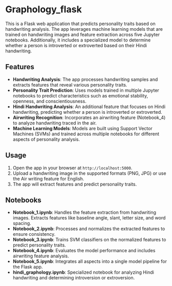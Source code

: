 # Graphology_flask
<p>This is a Flask web application that predicts personality traits based on handwriting analysis. The app leverages machine learning models that are trained on handwriting images and feature extraction across five Jupyter notebooks. Additionally, it includes a specialized model to determine whether a person is introverted or extroverted based on their Hindi handwriting.</p>

<h2>Features</h2>
<ul>
    <li><strong>Handwriting Analysis</strong>: The app processes handwriting samples and extracts features that reveal various personality traits.</li>
    <li><strong>Personality Trait Prediction</strong>: Uses models trained in multiple Jupyter notebooks to predict characteristics such as emotional stability, openness, and conscientiousness.</li>
    <li><strong>Hindi Handwriting Analysis</strong>: An additional feature that focuses on Hindi handwriting, predicting whether a person is introverted or extroverted.</li>
    <li><strong>Airwriting Recognition</strong>: Incorporates an airwriting feature (Notebook_4) to analyze handwriting traced in the air.</li>
    <li><strong>Machine Learning Models</strong>: Models are built using Support Vector Machines (SVMs) and trained across multiple notebooks for different aspects of personality analysis.</li>
</ul>

<h2>Usage</h2>
<ol>
    <li>Open the app in your browser at <code>http://localhost:5000</code>.</li>
    <li>Upload a handwriting image in the supported formats (PNG, JPG) or use the Air writing feature for English.</li>
    <li>The app will extract features and predict personality traits.</li>
</ol>

<h2>Notebooks</h2>
<ul>
    <li><strong>Notebook_1.ipynb</strong>: Handles the feature extraction from handwriting images. Extracts features like baseline angle, slant, letter size, and word spacing.</li>
    <li><strong>Notebook_2.ipynb</strong>: Processes and normalizes the extracted features to ensure consistency.</li>
    <li><strong>Notebook_3.ipynb</strong>: Trains SVM classifiers on the normalized features to predict personality traits.</li>
    <li><strong>Notebook_4.ipynb</strong>: Evaluates the model performance and includes airwriting feature analysis.</li>
    <li><strong>Notebook_5.ipynb</strong>: Integrates all aspects into a single model pipeline for the Flask app.</li>
    <li><strong>hindi_graphology.ipynb</strong>: Specialized notebook for analyzing Hindi handwriting and determining introversion or extroversion.</li>
</ul>
